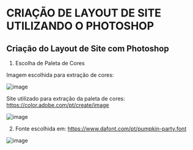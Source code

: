 # CRIAÇÃO DE LAYOUT DE SITE UTILIZANDO O PHOTOSHOP

## Criação do Layout de Site com Photoshop

1. Escolha de Paleta de Cores

Imagem escolhida para extração de cores:

![image](https://user-images.githubusercontent.com/79952586/140387434-d68cf9ac-1aa4-4ffe-80f0-0ca48e7f9d59.png)

Site utilizado para extração da paleta de cores: https://color.adobe.com/pt/create/image

![image](https://user-images.githubusercontent.com/79952586/140390505-d511e466-2bf6-4e59-968e-8a1df6252b80.png)


2. Fonte escolhida em: https://www.dafont.com/pt/pumpkin-party.font

![image](https://user-images.githubusercontent.com/79952586/140390935-ea7f8d5c-fd8c-4938-ab21-3a71ab4be64e.png)

